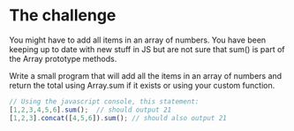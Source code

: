 # The challenge

You might have to add all items in an array of numbers. You have been keeping up to date with new stuff in JS but are not sure that sum() is part of the Array prototype methods. 

Write a small program that will add all the items in an array of numbers and return the total using Array.sum if it exists or using your custom function.

```javascript
// Using the javascript console, this statement:
[1,2,3,4,5,6].sum();  // should output 21
[1,2,3].concat([4,5,6]).sum(); // should also output 21
```
